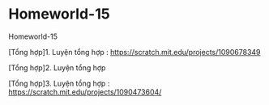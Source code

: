 # Homeworld-15
Homeworld-15

[Tổng hợp]1. Luyện tổng hợp : https://scratch.mit.edu/projects/1090678349

[Tổng hợp]2. Luyện tổng hợp

[Tổng hợp]3. Luyện tổng hợp : https://scratch.mit.edu/projects/1090473604/
